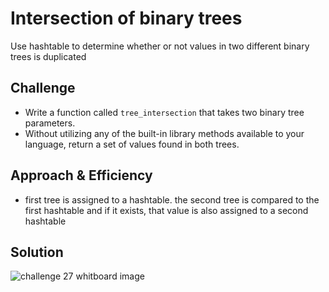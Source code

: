 # Intersection of binary trees
Use hashtable to determine whether or not values in two different binary trees is duplicated

## Challenge
* Write a function called `tree_intersection` that takes two binary tree parameters.
* Without utilizing any of the built-in library methods available to your language, return a set of values found in both trees.

## Approach & Efficiency
* first tree is assigned to a hashtable.  the second tree is compared to the first hashtable and if it exists, that value is also assigned to a second hashtable
## Solution
![challenge 27 whitboard image](./assets/codeChallenge27.jpg)